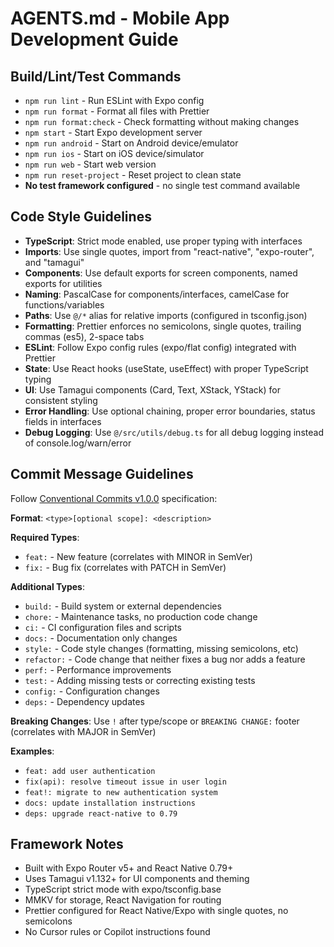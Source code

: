 # AGENTS.md - Mobile App Development Guide

## Build/Lint/Test Commands

- `npm run lint` - Run ESLint with Expo config
- `npm run format` - Format all files with Prettier
- `npm run format:check` - Check formatting without making changes
- `npm start` - Start Expo development server
- `npm run android` - Start on Android device/emulator
- `npm run ios` - Start on iOS device/simulator
- `npm run web` - Start web version
- `npm run reset-project` - Reset project to clean state
- **No test framework configured** - no single test command available

## Code Style Guidelines

- **TypeScript**: Strict mode enabled, use proper typing with interfaces
- **Imports**: Use single quotes, import from "react-native", "expo-router", and "tamagui"
- **Components**: Use default exports for screen components, named exports for utilities
- **Naming**: PascalCase for components/interfaces, camelCase for functions/variables
- **Paths**: Use `@/*` alias for relative imports (configured in tsconfig.json)
- **Formatting**: Prettier enforces no semicolons, single quotes, trailing commas (es5), 2-space tabs
- **ESLint**: Follow Expo config rules (expo/flat config) integrated with Prettier
- **State**: Use React hooks (useState, useEffect) with proper TypeScript typing
- **UI**: Use Tamagui components (Card, Text, XStack, YStack) for consistent styling
- **Error Handling**: Use optional chaining, proper error boundaries, status fields in interfaces
- **Debug Logging**: Use `@/src/utils/debug.ts` for all debug logging instead of console.log/warn/error

## Commit Message Guidelines

Follow [Conventional Commits v1.0.0](https://www.conventionalcommits.org/en/v1.0.0/) specification:

**Format**: `<type>[optional scope]: <description>`

**Required Types**:
- `feat:` - New feature (correlates with MINOR in SemVer)
- `fix:` - Bug fix (correlates with PATCH in SemVer)

**Additional Types**:
- `build:` - Build system or external dependencies
- `chore:` - Maintenance tasks, no production code change
- `ci:` - CI configuration files and scripts
- `docs:` - Documentation only changes
- `style:` - Code style changes (formatting, missing semicolons, etc)
- `refactor:` - Code change that neither fixes a bug nor adds a feature
- `perf:` - Performance improvements
- `test:` - Adding missing tests or correcting existing tests
- `config:` - Configuration changes
- `deps:` - Dependency updates

**Breaking Changes**: Use `!` after type/scope or `BREAKING CHANGE:` footer (correlates with MAJOR in SemVer)

**Examples**:
- `feat: add user authentication`
- `fix(api): resolve timeout issue in user login`
- `feat!: migrate to new authentication system`
- `docs: update installation instructions`
- `deps: upgrade react-native to 0.79`

## Framework Notes

- Built with Expo Router v5+ and React Native 0.79+
- Uses Tamagui v1.132+ for UI components and theming
- TypeScript strict mode with expo/tsconfig.base
- MMKV for storage, React Navigation for routing
- Prettier configured for React Native/Expo with single quotes, no semicolons
- No Cursor rules or Copilot instructions found
